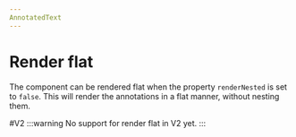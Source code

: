 ```yaml
---
AnnotatedText
---
```


# Render flat

The component can be rendered flat when the property `renderNested` is set to `false`. This will render the annotations
in a flat manner, without nesting them.


<script setup>
//
import {
  AnnotatedText,
  Debugger,
  UserActionState,
} from "@ghentcdh/vue-component-annotated-text";
import { lines, annotations } from "@demo";



const annot = annotations;
const textLines = lines;
</script>


<AnnotatedText
:annotations="annot"
:lines="textLines"
:render="'flat'"
/>

#V2
:::warning
No support for render flat in V2 yet.
:::